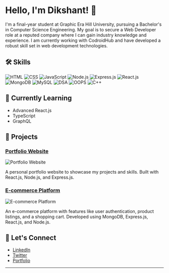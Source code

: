 # Hello, I'm Dikshant! 👋


I'm a final-year student at Graphic Era Hill University, pursuing a Bachelor's in Computer Science Engineering. My goal is to secure a Web Developer role at a reputed company where I can gain industry knowledge and experience. I am currently working with CodroidHub and have developed a robust skill set in web development technologies.

## 🛠 Skills

![HTML](https://img.shields.io/badge/HTML-E34F26?style=for-the-badge&logo=html5&logoColor=white)
![CSS](https://img.shields.io/badge/CSS-1572B6?style=for-the-badge&logo=css3&logoColor=white)
![JavaScript](https://img.shields.io/badge/JavaScript-F7DF1E?style=for-the-badge&logo=javascript&logoColor=black)
![Node.js](https://img.shields.io/badge/Node.js-339933?style=for-the-badge&logo=nodedotjs&logoColor=white)
![Express.js](https://img.shields.io/badge/Express.js-000000?style=for-the-badge&logo=express&logoColor=white)
![React.js](https://img.shields.io/badge/React.js-61DAFB?style=for-the-badge&logo=react&logoColor=black)
![MongoDB](https://img.shields.io/badge/MongoDB-47A248?style=for-the-badge&logo=mongodb&logoColor=white)
![MySQL](https://img.shields.io/badge/MySQL-4479A1?style=for-the-badge&logo=mysql&logoColor=white)
![DSA](https://img.shields.io/badge/Data%20Structures%20and%20Algorithms-4CAF50?style=for-the-badge)
![OOPS](https://img.shields.io/badge/OOPS-9C27B0?style=for-the-badge)
![C++](https://img.shields.io/badge/C++-00599C?style=for-the-badge&logo=c%2B%2B&logoColor=white)

## 🌱 Currently Learning

- Advanced React.js
- TypeScript
- GraphQL

## 🚀 Projects

### [Portfolio Website](https://github.com/yourusername/portfolio-website)
![Portfolio Website](https://raw.githubusercontent.com/yourusername/portfolio-website/main/assets/portfolio.png)

A personal portfolio website to showcase my projects and skills. Built with React.js, Node.js, and Express.js.

### [E-commerce Platform](https://github.com/yourusername/e-commerce-platform)
![E-commerce Platform](https://raw.githubusercontent.com/yourusername/e-commerce-platform/main/assets/e-commerce.png)

An e-commerce platform with features like user authentication, product listings, and a shopping cart. Developed using MongoDB, Express.js, React.js, and Node.js.

## 💬 Let's Connect

- [LinkedIn](https://www.linkedin.com/in/yourlinkedin/)
- [Twitter](https://twitter.com/yourtwitterhandle)
- [Portfolio](https://yourportfolio.com)


---


